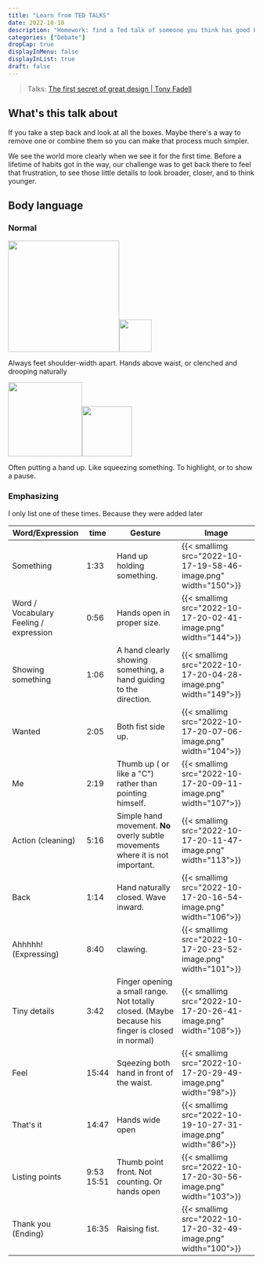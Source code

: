 ```yaml
---
title: "Learn from TED TALKS"
date: 2022-10-18
description: "Homework: find a Ted talk of someone you think has good body language and write down what they do you like. 150 words."
categories: ["Debate"]
dropCap: true
displayInMenu: false
displayInList: true
draft: false
---
```


> Talks: [The first secret of great design | Tony Fadell](https://www.youtube.com/watch?v=9uOMectkCCs&ab_channel=TED)

## What's this talk about

If you take a step back and look at all the boxes. Maybe there's a way to remove one or combine them so you can make that process much simpler.

We see the world more clearly when we see it for the first time. Before a lifetime of habits got in the way, our challenge was to get back there to feel that frustration, to see those little details to look broader, closer, and to think younger.

## Body language

### Normal

<img src="file:///C:/Users/VTEI/AppData/Roaming/marktext/images/2022-10-17-19-56-17-image.png" title="" alt="" width="227"><img src="file:///C:/Users/VTEI/AppData/Roaming/marktext/images/2022-10-17-20-19-48-image.png" title="" alt="" width="66">

Always feet shoulder-width apart. Hands above waist, or clenched and drooping naturally

<img src="file:///C:/Users/VTEI/AppData/Roaming/marktext/images/2022-10-17-20-01-35-image.png" title="" alt="" width="151"><img src="file:///C:/Users/VTEI/AppData/Roaming/marktext/images/2022-10-17-20-14-53-image.png" title="" alt="" width="102">

Often putting a hand up. Like squeezing something. To highlight, or to show a pause.

### Emphasizing

I only list one of these times. Because they were added later

| Word/Expression                            | time           | Gesture                                                                                          | Image                                                           |
| ------------------------------------------ | -------------- | ------------------------------------------------------------------------------------------------ | --------------------------------------------------------------- |
| Something                                  | 1:33           | Hand up holding something.                                                                       | {{< smallimg src="2022-10-17-19-58-46-image.png" width="150">}} |
| Word / Vocabulary<br/>Feeling / expression | 0:56           | Hands open in proper size.                                                                       | {{< smallimg src="2022-10-17-20-02-41-image.png" width="144">}} |
| Showing something                          | 1:06           | A hand clearly showing something, a hand guiding to the direction.                               | {{< smallimg src="2022-10-17-20-04-28-image.png" width="149">}} |
| Wanted                                     | 2:05           | Both fist side up.                                                                               | {{< smallimg src="2022-10-17-20-07-06-image.png" width="104">}} |
| Me                                         | 2:19           | Thumb up ( or like a "C") rather than pointing himself.                                          | {{< smallimg src="2022-10-17-20-09-11-image.png" width="107">}} |
| Action (cleaning)                          | 5:16           | Simple hand movement. **No** overly subtle movements where it is not important.                  | {{< smallimg src="2022-10-17-20-11-47-image.png" width="113">}} |
| Back                                       | 1:14           | Hand naturally closed. Wave inward.                                                              | {{< smallimg src="2022-10-17-20-16-54-image.png" width="106">}} |
| Ahhhhh! (Expressing)                       | 8:40           | clawing.                                                                                         | {{< smallimg src="2022-10-17-20-23-52-image.png" width="101">}} |
| Tiny details                               | 3:42           | Finger opening a small range. Not totally closed. (Maybe because his finger is closed in normal) | {{< smallimg src="2022-10-17-20-26-41-image.png" width="108">}} |
| Feel                                       | 15:44          | Sqeezing both hand in front of the waist.                                                        | {{< smallimg src="2022-10-17-20-29-49-image.png" width="98">}}  |
| That's it                                  | 14:47          | Hands wide open                                                                                  | {{< smallimg src="2022-10-19-10-27-31-image.png" width="86">}}  |
| Listing points                             | 9:53<br/>15:51 | Thumb point front. Not counting. Or hands open                                                   | {{< smallimg src="2022-10-17-20-30-56-image.png" width="103">}} |
| Thank you (Ending)                         | 16:35          | Raising fist.                                                                                    | {{< smallimg src="2022-10-17-20-32-49-image.png" width="100">}} |
